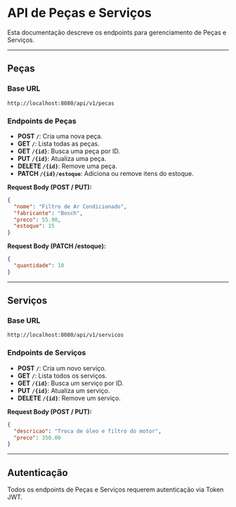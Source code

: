 # API de Peças e Serviços

Esta documentação descreve os endpoints para gerenciamento de Peças e Serviços.

---

## Peças

### Base URL
```
http://localhost:8080/api/v1/pecas
```

### Endpoints de Peças

- **POST `/`**: Cria uma nova peça.
- **GET `/`**: Lista todas as peças.
- **GET `/{id}`**: Busca uma peça por ID.
- **PUT `/{id}`**: Atualiza uma peça.
- **DELETE `/{id}`**: Remove uma peça.
- **PATCH `/{id}/estoque`**: Adiciona ou remove itens do estoque.

**Request Body (POST / PUT):**
```json
{
  "nome": "Filtro de Ar Condicionado",
  "fabricante": "Bosch",
  "preco": 55.90,
  "estoque": 15
}
```

**Request Body (PATCH /estoque):**
```json
{
  "quantidade": 10
}
```

---

## Serviços

### Base URL
```
http://localhost:8080/api/v1/servicos
```

### Endpoints de Serviços

- **POST `/`**: Cria um novo serviço.
- **GET `/`**: Lista todos os serviços.
- **GET `/{id}`**: Busca um serviço por ID.
- **PUT `/{id}`**: Atualiza um serviço.
- **DELETE `/{id}`**: Remove um serviço.

**Request Body (POST / PUT):**
```json
{
  "descricao": "Troca de óleo e filtro do motor",
  "preco": 350.00
}
```

---

## Autenticação
Todos os endpoints de Peças e Serviços requerem autenticação via Token JWT.
